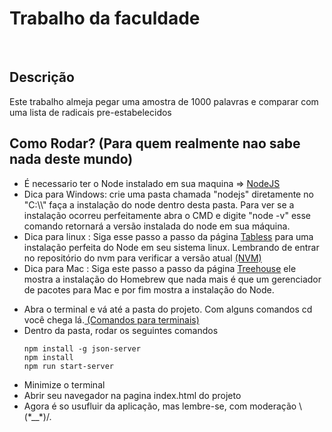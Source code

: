 <h1>Trabalho da faculdade</h1>

</br>

<h2>Descrição</h2>

<p>Este trabalho almeja pegar uma amostra de 1000 palavras e comparar com uma lista de radicais pre-estabelecidos</p>

<h2>Como Rodar? (Para quem realmente nao sabe nada deste mundo) </h2>

<ul>

  <li>É necessario ter o Node instalado em sua maquina => <a href="https://nodejs.org/en/" target="_blank">NodeJS</a></li>

  <li>Dica para Windows: crie uma pasta chamada "nodejs"  diretamente no  "C:\\" faça a instalação do node dentro desta pasta. Para ver se a instalação ocorreu perfeitamente abra o CMD e digite "node -v" esse comando retornará a versão instalada do node em sua máquina.</li>

  <li>Dica para linux : Siga esse passo a passo  da página <a href="https://tableless.com.br/como-instalar-node-js-no-linux-corretamente-ubuntu-debian-elementary-os/" target="_blank">Tabless</a> para uma instalação perfeita do Node em seu sistema linux. Lembrando de  entrar no repositório do nvm para verificar a versão atual <a href="https://github.com/creationix/nvm" target="_blank">(NVM)</a></li>

  <li>Dica para Mac : Siga este passo a passo da página <a href="http://blog.teamtreehouse.com/install-node-js-npm-mac" target="_blank">Treehouse</a> ele mostra  a instalação do Homebrew que nada mais é que um gerenciador de pacotes para Mac e por fim mostra  a instalação do Node.</li>

</ul>

<ul>
  <li>Abra o terminal e vá até a pasta do projeto. Com alguns comandos cd você chega lá.<a href="https://www.linux.ime.usp.br/~lucasmmg/livecd/documentacao/documentos/terminal/Terminal_basico.html" target="_blank"> (Comandos para terminais)</a>
  </li>

  <li>Dentro da pasta, rodar os seguintes comandos</li>
  
  ```
  npm install -g json-server
  npm install 
  npm run start-server
  
  ```
  
  <li>Minimize o terminal</li>

  <li>Abrir seu navegador na pagina index.html do projeto</li>

  <li>Agora é so usufluir da aplicação, mas lembre-se, com moderação \(*__*)/.</li>
</ul>
